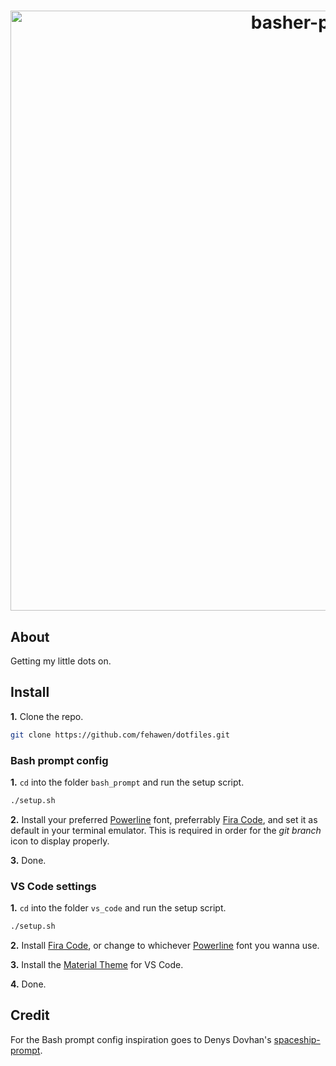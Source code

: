 <h1 align="center">
	<a href="https://github.com/fehawen/dotfiles">
		<img alt="basher-prompt" src="https://user-images.githubusercontent.com/36552788/50731560-780e8800-1168-11e9-9008-12c0df933b04.png" width="960">
	</a>
	<br>
</h1>

## About

Getting my little dots on.

## Install

**1.** Clone the repo.
```bash
git clone https://github.com/fehawen/dotfiles.git
```

### Bash prompt config

**1.** `cd` into the folder `bash_prompt` and run the setup script.
```bash
./setup.sh
```

**2.** Install your preferred [Powerline](https://github.com/powerline/fonts) font, preferrably [Fira Code](https://github.com/tonsky/FiraCode), and set it as default in your terminal emulator. This is required in order for the *git branch* icon to display properly.

**3.** Done.

### VS Code settings

**1.** `cd` into the folder `vs_code` and run the setup script.
```bash
./setup.sh
```

**2.** Install [Fira Code](https://github.com/tonsky/FiraCode), or change to whichever [Powerline](https://github.com/powerline/fonts) font you wanna use.

**3.** Install the [Material Theme](https://marketplace.visualstudio.com/items?itemName=Equinusocio.vsc-material-theme) for VS Code.

**4.** Done.

## Credit

For the Bash prompt config inspiration goes to Denys Dovhan's [spaceship-prompt](https://github.com/denysdovhan/spaceship-prompt).